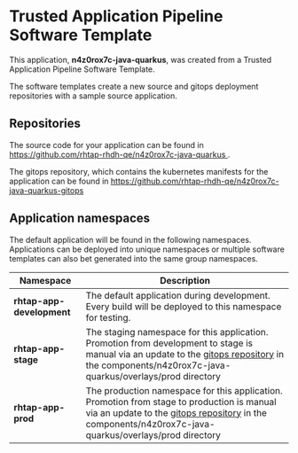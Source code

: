 # Trusted Application Pipeline Software Template

This application, **n4z0rox7c-java-quarkus**, was created from a Trusted Application Pipeline Software Template.

The software templates create a new source and gitops deployment repositories with a sample source application. 

## Repositories

The source code for your application can be found in [https://github.com/rhtap-rhdh-qe/n4z0rox7c-java-quarkus ](https://github.com/rhtap-rhdh-qe/n4z0rox7c-java-quarkus ).
 
The gitops repository, which contains the kubernetes manifests for the application can be found in 
[https://github.com/rhtap-rhdh-qe/n4z0rox7c-java-quarkus-gitops ](https://github.com/rhtap-rhdh-qe/n4z0rox7c-java-quarkus-gitops ) 

## Application namespaces 

The default application will be found in the following namespaces. Applications can be deployed into unique namespaces or multiple software templates can also bet generated into the same group namespaces.  

|  Namespace   |  Description   |  
| -------- | -------- |   
| **rhtap-app-development** | The default application during development. Every build will be deployed to this namespace for testing. | 
| **rhtap-app-stage** | The staging namespace for this application. Promotion from development to stage is manual via an update to the [gitops repository](https://github.com/rhtap-rhdh-qe/n4z0rox7c-java-quarkus-gitops ) in the components/n4z0rox7c-java-quarkus/overlays/prod directory |  
| **rhtap-app-prod** | The production namespace for this application. Promotion from stage to production is manual via an update to the [gitops repository](https://github.com/rhtap-rhdh-qe/n4z0rox7c-java-quarkus-gitops ) in the components/n4z0rox7c-java-quarkus/overlays/prod directory | 